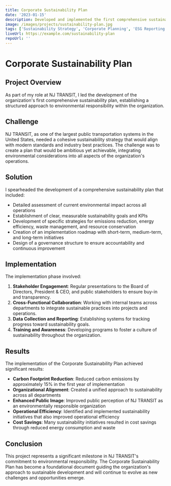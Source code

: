 ```yaml
---
title: Corporate Sustainability Plan
date: '2023-01-15'
description: Developed and implemented the first comprehensive sustainability plan for NJ TRANSIT.
image: /images/projects/sustainability-plan.jpg
tags: ['Sustainability Strategy', 'Corporate Planning', 'ESG Reporting']
liveUrl: https://example.com/sustainability-plan
repoUrl: ''
---
```


# Corporate Sustainability Plan

## Project Overview

As part of my role at NJ TRANSIT, I led the development of the organization's first comprehensive sustainability plan, establishing a structured approach to environmental responsibility within the organization.

## Challenge

NJ TRANSIT, as one of the largest public transportation systems in the United States, needed a cohesive sustainability strategy that would align with modern standards and industry best practices. The challenge was to create a plan that would be ambitious yet achievable, integrating environmental considerations into all aspects of the organization's operations.

## Solution

I spearheaded the development of a comprehensive sustainability plan that included:

- Detailed assessment of current environmental impact across all operations
- Establishment of clear, measurable sustainability goals and KPIs
- Development of specific strategies for emissions reduction, energy efficiency, waste management, and resource conservation
- Creation of an implementation roadmap with short-term, medium-term, and long-term initiatives
- Design of a governance structure to ensure accountability and continuous improvement

## Implementation

The implementation phase involved:

1. **Stakeholder Engagement**: Regular presentations to the Board of Directors, President & CEO, and public stakeholders to ensure buy-in and transparency.
2. **Cross-Functional Collaboration**: Working with internal teams across departments to integrate sustainable practices into projects and operations.
3. **Data Collection and Reporting**: Establishing systems for tracking progress toward sustainability goals.
4. **Training and Awareness**: Developing programs to foster a culture of sustainability throughout the organization.

## Results

The implementation of the Corporate Sustainability Plan achieved significant results:

- **Carbon Footprint Reduction**: Reduced carbon emissions by approximately 15% in the first year of implementation
- **Organizational Alignment**: Created a unified approach to sustainability across all departments
- **Enhanced Public Image**: Improved public perception of NJ TRANSIT as an environmentally responsible organization
- **Operational Efficiency**: Identified and implemented sustainability initiatives that also improved operational efficiency
- **Cost Savings**: Many sustainability initiatives resulted in cost savings through reduced energy consumption and waste

## Conclusion

This project represents a significant milestone in NJ TRANSIT's commitment to environmental responsibility. The Corporate Sustainability Plan has become a foundational document guiding the organization's approach to sustainable development and will continue to evolve as new challenges and opportunities emerge.